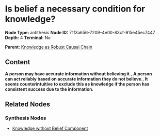 # Is belief a necessary condition for knowledge?

**Node Type:** antithesis
**Node ID:** 71f3a656-7209-4e00-83cf-915e45ec7447
**Depth:** 4
**Terminal:** No

**Parent:** [Knowledge as Robust Causal Chain](knowledge-as-robust-causal-chain-synthesis-9a2f52e9-8d05-4b41-9457-c39ba9f6b7bb.md)

## Content

**A person may have accurate information without believing it.**, **A person can act reliably based on accurate information they do not believe.**, **It seems counterintuitive to exclude this as knowledge if the person has consistent success due to the information.**

## Related Nodes

### Synthesis Nodes

- [Knowledge without Belief Component](knowledge-without-belief-component-synthesis-46f80225-5b3f-457f-92c5-661355e7b6f5.md)
